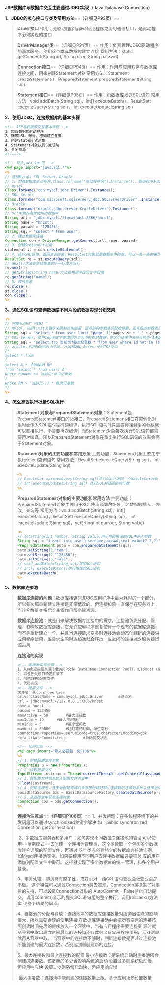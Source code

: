 **JSP数据库与数据库交互主要通过JDBC实现**（Java Database Connection）

**1、JDBC的核心接口与类及常用方法**==（详细见P93页）==

> **Driver接口**
> 	作用：是驱动程序与java应用程序之间的通信接口，是驱动程序必须实现的接口
>
> **DriverManager类**==（详细见P94页）==
> 	作用：负责管理JDBC驱动程序的基本服务，使用这个类与数据库建立连接
> 	常用方法：static getConnect(String url, String user, String passwd)
>
> **Connection接口**==（详细见P94页）==
> 	作用：作用与应用程序与数据库连接之间，用来创建Statement对象
> 	常用方法：Statement createStatement()，PreparedStatement preparedStatement(String sql)
>
> **Statement接口**==（详细见P95页）==
> 	作用：向数据库发送SQL语句
> 	常用方法：void addBatch(String sql)，int[] executeBatch()，ResultSett executeQuery(String sql)，
> 		int executeUpdate(String sql)

**2、使用JDBC，连接数据库的基本步骤**

```jsp
<!-- JSP与数据库交互基本流程 -->
1、加载数据库驱动程序
2、携带URL、账号、密码建立连接
3、创建Statement对象
4、Statement对象执行SQL语句
5、关闭资源
<!---->

<!-- 导入java sql包 -->
<%@ page import="java.sql.*"%>
<%
// 连接Mysql、SQL Server、Oracle
// 1、加载数据库驱动程序,Class.forname("驱动程序名").Instance();，驱动程序从对应数据库官网下载，驱动程序名有由厂商提供
// mysql
Class.forName("con.mysql.jdbc.Driver").Instance();
// SQL Server
Class.forname("com.microsoft.sqlserver.jdbc.SQLserverDriver").Instance();
// Oracle
Class.forname("oracle.jdbc.drever.OracleDriver").Instance();
// url中要指明要使用的数据库
String url = "jdbc:mysql://localhost:3366/hncst";
String name = "hncst";
String passwd = "123456";
String sql = "select * from user";
// 2、建立数据库连接
Connection con = DriverManager.getConnect(url, name, passwd);
// 3、创建Stetement对象
statement st = con.createStatement();
// 4、执行SQL语句，返回查询结果，ResultSet对象就是数据库中的表，可以一条一条的遍历
ResultSet re = st.excuteQuery(sql);
// next()方法会使结果集的下一行成为当行
re.next();
// getString(String name)方法会根据字段回复字段值
re.getString("name");
// 5、释放资源
re.close();
st.close();
con.close();
%>
```

**3、通过SQL语句查询数据库不同片段的数据实现分页效果**

```jsp
<%
// 完整代码见“ P101 ”
// mysql，利用limit关键字来限制查询结果，逗号前的参数表示起始位置，逗号后的参数表示记录数量
String sql = "select * from user limit "page(-1)*pagesize + "," + pagesize" ";
// SQL Server，使用top关键字查询到包含到当前页的数据，在这个结果中去掉当前页-1页面包含的数据，就得到当前页这一页的数据
String sql = "select top 当前页*每页记录数 * from user where id not in (select top (当前页-1)*每页记录数 id from user) ";
// oracle，利用ROWNUM伪字段，方法和SQL Server中的TOP类似
/*
select * from
(
select A.*, ROWNUM RM
from (select * from user) A
where ROWNUM <= 当前页*每页记录数
)
where RN > (当前页-1) * 每页记录数
*/
%>
```

**4、怎么高效执行批量SQL执行**

> **Statement 对象与PreparedStatement对象**：Statement是PreparedStatement接口的父接口，PreparedStatement接口在实例化对象时会传入SQL语句进行预编译，执行SQL语句时只需要传递特定的参数就可以直接执行，不需要再次编译，而Statement对象每次执行SQL语句都需要再次编译，所以PreparedStatement对象在重复执行SQL语句的效率会高于Statement对象。
>
> **Statement对象的主要功能和常用方法**
> 	主要功能：Statement对象主要用于执行select查询语句
> 	常用方法：ResultSet executeQuery(String sql)，int executeUpdate(String sql)
>
> ```jsp
> <%
> // ResultSet executeQuery(String sql)执行SQL并返回一个ResultSet对象
> // int executeUpdate(String sql) 执行SQL并返回影响行数
> %>
> ```
>
> **PreparedStatement对象的主要功能和常用方法**
> 	主要功能：PreparedStatement对象主要用于SQL使用频繁的场景，如数据的插入，修改，查询等
> 	常用方法：void addBatch(String sql)，int[] executeBatch()，ResultSett executeQuery(String sql)，
> 		int executeUpdate(String sql)，setSrting(int number, String value)
>
> ```jsp
> <%
> // setSrting(int number, String value)用于向预编译的SQL中传入参数
> String sql = "insert into user(username,passwd,sex) value(?,?,?)";
> PreparedStatement pstm = con.preparedStatement(sql);
> pstm.setString(1,"tom");
> patm.setString(2,"123456");
> patm.setString(3,"male");
> // void addBatch(String sql)增加SQL语句
> // int[] executeBatch()执行增加的SQL语句
> patm.executeBatch()
> %>
> ```
>
> 

**5、数据库连接池**

> **数据库连接的问题**：数据库接连时JDBC应用程序中最为耗时的一个部分，所以每次都重新建立连接是非常低效的。但连接如果一直保存在服务器上，当连接数量变多后会非常作用服务器资源。
>
> **数据库连接池**：就是用来解决数据库连接中的需求。连接池负责分配、管理、和释放数据库连接，它允许应用程序重复使用一个现有的数据库连接，而不是重新建立一个。并且当连接请求变多时连接池会动态创建新的连接供应用程序使用，当需求空闲时连接池就会释放一些空闲的连接减少服务器资源占用
>
> **连接池的实现**
>
> ```jsp
> <!-- 连接池实现步骤 -->
> 1、从Web应用服务器下载DBCP文件（DataBase Connection Pool），如Tomcat（见P105、110）下载三个包，commons-dbcp2，commos-pool2，commons-logging
> 2、将包放入项目特定目录下
> 3、创建DBPC配置文件
> 4、代码实现
> <!-- 配置文件 -->
> 文件名：dbcp.properties
> driverClassName = com.mysql.jdbc.Driver		#驱动名
> url = jdbc:mysql://127.0.0.1:3306/hncst
> name = hncst
> passwd = 123456
> maxActive = 50		#最大连接数
> maxIdle = 20		#最大空闲数
> minIdle = 5			#最小空闲数
> maxWait = 60000		#超时等待时间，单位毫秒
> connectionProperties=userUmicode=true;characterEncoding=gbk		#编码设置
> defaultAutoCommit=true		#自动提交状态
> 
> <!-- 代码实现 -->
> <%@ page import="导入必要包，见P106"%>
> <%
> // 1、创建配置文件对象
> Properties p = new Properties();
> // 2、读取配置文件
> InputStream instream = Thread.currentThread().getContextClassLoader().getResourceAsStream("dbcp.properties");
> // 3、将配置文件信息放入配置文件对象中
> p.load(instream);
> // 4、创建连接池，连接池创建完成后会直接创建好最小连接数的连接对象放入连接池中
> basicDataSource bds = BasicDataSourceFactory,createDataSource(p);
> // 5、从连接池中获取连接对象
> Connection con = bds.getConnection();
> %>
> ```
>
> **连接池注意点==（详细见P108页）==**
> 	1、并发问题：在多线程环境下的并发问题可以通过synchronized关键字解决
> 		如：public synchronized Connection getConnection()
>
> ​	2、多数据库服务器和多用户：如何实现不同数据库连接池的管理
> ​		可以使用==单例模式==去创建一个连接池管理类，这个类读取一个包含多个数据库连接详细的配置文件，再通过		这个类去创建特定的数据库连接池实例，如Mysql连接池实例。如果要使用不同用户去连接数据库只要把对		应的用户添加到配置文件中即可。这样就实现了多个数据库的统一管理，和多个用户登录。
>
> 3、事务处理：事务具有原子性，既要求对一组SQL语句要么全做要么全部不做。
> 		这个特性可以通过Connection类去实现，Connection类提供了对事务的支持，可以设置Connection对象的		AutoCommit = False禁止自动提交，调用commit()显示的提交SQL语句组的整个执行，调用rollback()方法实		现整个结果的回滚。
>
> 4、连接池的分配与释放：连接池中的数据库连接数量对服务器性能的影响很大，所以需要合理的使用连接
> 		在数据库连接池中会把所有空闲的连接按照创建时间先后的顺序放入一个容器中，当有应用程序需要连接资		源时就从容器中取出建立时间最长的连接如还有效则交给应用程序使用，无效则删除再从容器中取。
> 		当容器中的连接数不够时，判断连接数是否超过连接池所能创建的最大连接数，若没达到则创建新的连接。
>
> 5、最大连接数和最小连接数的配置
> 		最小连接数：是系统启动时连接池所会创建的连接数。该数量的多少会影响系统的启动
> 		设置过多则系统启动慢，但应用响应快
> 		设置过少则系统启动快，但应用响应慢
>
> ​		最大连接数：连接池中能创建的连接数量上限，基于应用场景设置数量
>
> 

